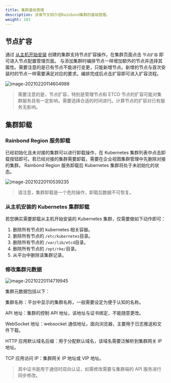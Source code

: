 ```yaml
---
title: 集群基础管理
description: 该章节文档介绍Rainbond集群的基础管理。
weight: 103
---
```


## 节点扩容

通过 [从主机开始安装](./add-cluster#从裸机开始安装) 创建的集群支持节点扩容操作。在集群页面点击 `节点扩容` 即可进入节点配置管理页面。 与添加集群时编排节点一样增加额外的节点并选择其属性。需要注意的是已有节点不能进行变更，只能新增节点。新增的节点与首次安装时的节点一样需要满足对应的要求。编排完成后点击扩容即可进入扩容流程。

![image-20210220114604988](https://static.goodrain.com/images/5.3/node-append.png)

> 需要注意的是，节点扩容，特别是管理节点和 ETCD 节点的扩容可能对集群服务具有一定影响，需要选择合适的时间进行。计算节点的扩容对已有服务无影响。

## 集群卸载

### Rainbond Region 服务卸载

已经初始化且未对接的集群可以进行卸载操作，在 Kubernetes 集群列表中点击卸载按钮即可。若已经对接的集群需要卸载，需要在企业视图集群管理中先删除对接的集群。 Rainbond Region 服务卸载后 Kubernetes 集群将处于未初始化的状态。

![image-20210220110539235](https://static.goodrain.com/images/5.3/cluster-uninstall.png)

> 请注意，集群卸载是一个危险操作，卸载后数据不可恢复。

### 从主机安装的 Kubernetes 集群卸载

若您确实需要卸载从主机开始安装的 Kubernetes 集群，仅需要做如下动作即可：

1. 删除所有节点的 kubernetes 相关容器。
2. 删除所有节点的 `/etc/kubernetes`目录。
3. 删除所有节点的 `/var/lib/etcd`目录。
4. 删除所有节点的 `/opt/rke/`目录。
5. 从平台中删除该集群记录。

### 修改集群元数据

![image-20210220114719945](https://static.goodrain.com/images/5.3/change-cluster.png)

集群元数据包括以下：

集群名称：平台中显示的集群名称，一般需要设定为便于认知的名称。

API 地址：集群的控制 API 地址，该地址与证书绑定，不能随意更改。

WebSocket 地址：websocket 通信地址，面向浏览器，主要用于日志推送和文件下载。

HTTP 应用默认域名后缀：用于分配默认域名，该域名需要泛解析到集群网关 IP 地址。

TCP 应用访问 IP：集群网关 IP 地址或 VIP 地址。

> 其中证书是用于通信时双向认证，如需修改需要与集群端的 API 服务进行同步修改。
